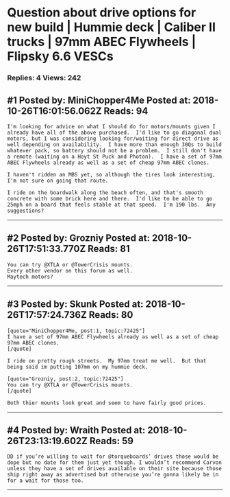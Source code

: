 # Question about drive options for new build &#124; Hummie deck &#124; Caliber II trucks &#124; 97mm ABEC Flywheels &#124; Flipsky 6.6 VESCs

### Replies: 4 Views: 242

## \#1 Posted by: MiniChopper4Me Posted at: 2018-10-26T16:01:56.062Z Reads: 94

```
I'm looking for advice on what I should do for motors/mounts given I already have all of the above purchased.  I'd like to go diagonal dual motors, but I was considering looking for/waiting for direct drive as well depending on availability.  I have more than enough 30Qs to build whatever pack, so battery should not be a problem.  I still don't have a remote (waiting on a Hoyt St Puck and Photon).  I have a set of 97mm ABEC Flywheels already as well as a set of cheap 97mm ABEC clones.

I haven't ridden an MBS yet, so although the tires look interesting, I'm not sure on going that route.

I ride on the boardwalk along the beach often, and that's smooth concrete with some brick here and there.  I'd like to be able to go 25mph on a board that feels stable at that speed.  I'm 190 lbs.  Any suggestions?
```

---
## \#2 Posted by: Grozniy Posted at: 2018-10-26T17:51:33.770Z Reads: 81

```
You can try @XTLA or @TowerCrisis mounts.
Every other vendor on this forum as well.
Maytech motors?
```

---
## \#3 Posted by: Skunk Posted at: 2018-10-26T17:57:24.736Z Reads: 80

```
[quote="MiniChopper4Me, post:1, topic:72425"]
I have a set of 97mm ABEC Flywheels already as well as a set of cheap 97mm ABEC clones.
[/quote]

I ride on pretty rough streets.  My 97mm treat me well.  But that being said im putting 107mm on my hummie deck.

[quote="Grozniy, post:2, topic:72425"]
You can try @XTLA or @TowerCrisis mounts.
[/quote]

Both thier mounts look great and seem to have fairly good prices.
```

---
## \#4 Posted by: Wraith Posted at: 2018-10-26T23:13:19.602Z Reads: 59

```
DD if you’re willing to wait for @torqueboards’ drives those would be dope but no date for them just yet though. I wouldn’t recommend Carvon unless they have a set of drives available on their site because those ship right away as advertised but otherwise you’re gonna likely be in for a wait for those too.
```

---
